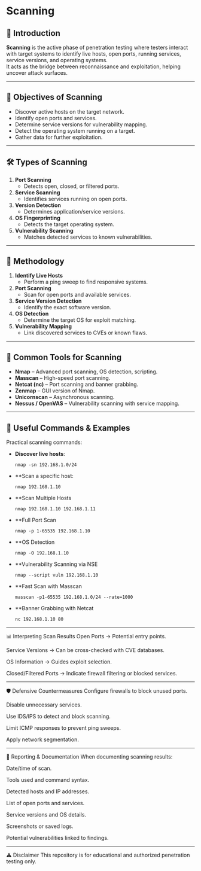 
# Scanning

## 📌 Introduction
**Scanning** is the active phase of penetration testing where testers interact with target systems to identify live hosts, open ports, running services, service versions, and operating systems.  
It acts as the bridge between reconnaissance and exploitation, helping uncover attack surfaces.

---

## 🎯 Objectives of Scanning
- Discover active hosts on the target network.
- Identify open ports and services.
- Determine service versions for vulnerability mapping.
- Detect the operating system running on a target.
- Gather data for further exploitation.

---

## 🛠️ Types of Scanning
1. **Port Scanning**
   - Detects open, closed, or filtered ports.
2. **Service Scanning**
   - Identifies services running on open ports.
3. **Version Detection**
   - Determines application/service versions.
4. **OS Fingerprinting**
   - Detects the target operating system.
5. **Vulnerability Scanning**
   - Matches detected services to known vulnerabilities.

---

## 📂 Methodology
1. **Identify Live Hosts**
   - Perform a ping sweep to find responsive systems.
2. **Port Scanning**
   - Scan for open ports and available services.
3. **Service Version Detection**
   - Identify the exact software version.
4. **OS Detection**
   - Determine the target OS for exploit matching.
5. **Vulnerability Mapping**
   - Link discovered services to CVEs or known flaws.

---

## 🧰 Common Tools for Scanning
- **Nmap** – Advanced port scanning, OS detection, scripting.
- **Masscan** – High-speed port scanning.
- **Netcat (nc)** – Port scanning and banner grabbing.
- **Zenmap** – GUI version of Nmap.
- **Unicornscan** – Asynchronous scanning.
- **Nessus / OpenVAS** – Vulnerability scanning with service mapping.

---

## 📜 Useful Commands & Examples

Practical scanning commands:
- **Discover live hosts**:  
  
      nmap -sn 192.168.1.0/24

- **Scan a specific host:

      nmap 192.168.1.10

- **Scan Multiple Hosts

      nmap 192.168.1.10 192.168.1.11

- **Full Port Scan

      nmap -p 1-65535 192.168.1.10

- **OS Detection

      nmap -O 192.168.1.10

- **Vulnerability Scanning via NSE

      nmap --script vuln 192.168.1.10
- **Fast Scan with Masscan

      masscan -p1-65535 192.168.1.0/24 --rate=1000

- **Banner Grabbing with Netcat

      nc 192.168.1.10 80

---

📊 Interpreting Scan Results
Open Ports → Potential entry points.

Service Versions → Can be cross-checked with CVE databases.

OS Information → Guides exploit selection.

Closed/Filtered Ports → Indicate firewall filtering or blocked services.

---

🛡️ Defensive Countermeasures
Configure firewalls to block unused ports.

Disable unnecessary services.

Use IDS/IPS to detect and block scanning.

Limit ICMP responses to prevent ping sweeps.

Apply network segmentation.

---

📄 Reporting & Documentation
When documenting scanning results:

Date/time of scan.

Tools used and command syntax.

Detected hosts and IP addresses.

List of open ports and services.

Service versions and OS details.

Screenshots or saved logs.

Potential vulnerabilities linked to findings.

---

⚠️ Disclaimer
This repository is for educational and authorized penetration testing only.
